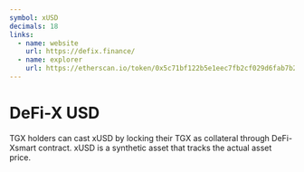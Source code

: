 ```yaml
---
symbol: xUSD
decimals: 18
links:
  - name: website
    url: https://defix.finance/
  - name: explorer
    url: https://etherscan.io/token/0x5c71bf122b5e1eec7fb2cf029d6fab7b224bd94f
---
```


# DeFi-X USD

TGX holders can cast xUSD by locking their TGX as collateral through DeFi-Xsmart contract. xUSD is a synthetic asset that tracks the actual asset price.
